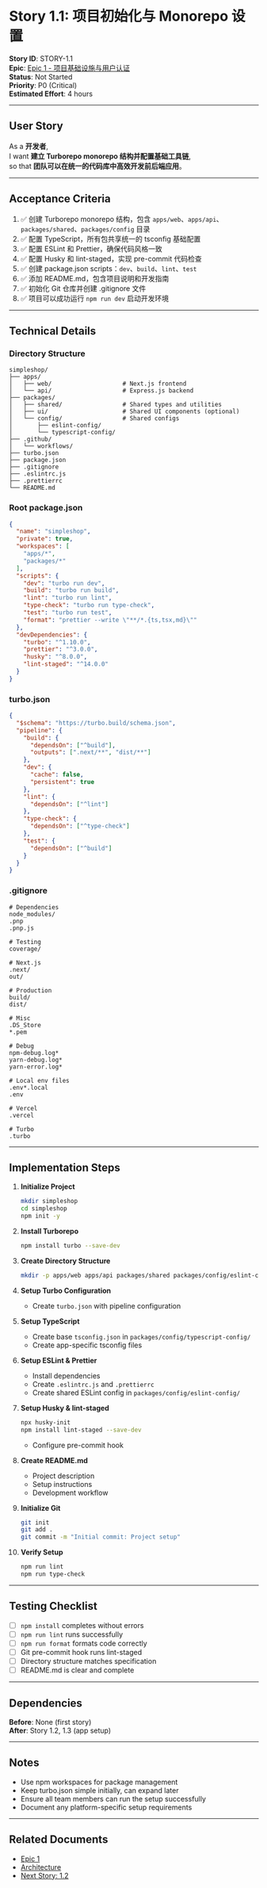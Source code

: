 # Story 1.1: 项目初始化与 Monorepo 设置

**Story ID**: STORY-1.1  
**Epic**: [Epic 1 - 项目基础设施与用户认证](../epics/epic-1-foundation-auth.md)  
**Status**: Not Started  
**Priority**: P0 (Critical)  
**Estimated Effort**: 4 hours

---

## User Story

As a **开发者**,  
I want **建立 Turborepo monorepo 结构并配置基础工具链**,  
so that **团队可以在统一的代码库中高效开发前后端应用**。

---

## Acceptance Criteria

1. ✅ 创建 Turborepo monorepo 结构，包含 `apps/web`、`apps/api`、`packages/shared`、`packages/config` 目录
2. ✅ 配置 TypeScript，所有包共享统一的 tsconfig 基础配置
3. ✅ 配置 ESLint 和 Prettier，确保代码风格一致
4. ✅ 配置 Husky 和 lint-staged，实现 pre-commit 代码检查
5. ✅ 创建 package.json scripts：`dev`、`build`、`lint`、`test`
6. ✅ 添加 README.md，包含项目说明和开发指南
7. ✅ 初始化 Git 仓库并创建 .gitignore 文件
8. ✅ 项目可以成功运行 `npm run dev` 启动开发环境

---

## Technical Details

### Directory Structure

```
simpleshop/
├── apps/
│   ├── web/                    # Next.js frontend
│   └── api/                    # Express.js backend
├── packages/
│   ├── shared/                 # Shared types and utilities
│   ├── ui/                     # Shared UI components (optional)
│   └── config/                 # Shared configs
│       ├── eslint-config/
│       └── typescript-config/
├── .github/
│   └── workflows/
├── turbo.json
├── package.json
├── .gitignore
├── .eslintrc.js
├── .prettierrc
└── README.md
```

### Root package.json

```json
{
  "name": "simpleshop",
  "private": true,
  "workspaces": [
    "apps/*",
    "packages/*"
  ],
  "scripts": {
    "dev": "turbo run dev",
    "build": "turbo run build",
    "lint": "turbo run lint",
    "type-check": "turbo run type-check",
    "test": "turbo run test",
    "format": "prettier --write \"**/*.{ts,tsx,md}\""
  },
  "devDependencies": {
    "turbo": "^1.10.0",
    "prettier": "^3.0.0",
    "husky": "^8.0.0",
    "lint-staged": "^14.0.0"
  }
}
```

### turbo.json

```json
{
  "$schema": "https://turbo.build/schema.json",
  "pipeline": {
    "build": {
      "dependsOn": ["^build"],
      "outputs": [".next/**", "dist/**"]
    },
    "dev": {
      "cache": false,
      "persistent": true
    },
    "lint": {
      "dependsOn": ["^lint"]
    },
    "type-check": {
      "dependsOn": ["^type-check"]
    },
    "test": {
      "dependsOn": ["^build"]
    }
  }
}
```

### .gitignore

```
# Dependencies
node_modules/
.pnp
.pnp.js

# Testing
coverage/

# Next.js
.next/
out/

# Production
build/
dist/

# Misc
.DS_Store
*.pem

# Debug
npm-debug.log*
yarn-debug.log*
yarn-error.log*

# Local env files
.env*.local
.env

# Vercel
.vercel

# Turbo
.turbo
```

---

## Implementation Steps

1. **Initialize Project**
   ```bash
   mkdir simpleshop
   cd simpleshop
   npm init -y
   ```

2. **Install Turborepo**
   ```bash
   npm install turbo --save-dev
   ```

3. **Create Directory Structure**
   ```bash
   mkdir -p apps/web apps/api packages/shared packages/config/eslint-config packages/config/typescript-config
   ```

4. **Setup Turbo Configuration**
   - Create `turbo.json` with pipeline configuration

5. **Setup TypeScript**
   - Create base `tsconfig.json` in `packages/config/typescript-config/`
   - Create app-specific tsconfig files

6. **Setup ESLint & Prettier**
   - Install dependencies
   - Create `.eslintrc.js` and `.prettierrc`
   - Create shared ESLint config in `packages/config/eslint-config/`

7. **Setup Husky & lint-staged**
   ```bash
   npx husky-init
   npm install lint-staged --save-dev
   ```
   - Configure pre-commit hook

8. **Create README.md**
   - Project description
   - Setup instructions
   - Development workflow

9. **Initialize Git**
   ```bash
   git init
   git add .
   git commit -m "Initial commit: Project setup"
   ```

10. **Verify Setup**
    ```bash
    npm run lint
    npm run type-check
    ```

---

## Testing Checklist

- [ ] `npm install` completes without errors
- [ ] `npm run lint` runs successfully
- [ ] `npm run format` formats code correctly
- [ ] Git pre-commit hook runs lint-staged
- [ ] Directory structure matches specification
- [ ] README.md is clear and complete

---

## Dependencies

**Before**: None (first story)  
**After**: Story 1.2, 1.3 (app setup)

---

## Notes

- Use npm workspaces for package management
- Keep turbo.json simple initially, can expand later
- Ensure all team members can run the setup successfully
- Document any platform-specific setup requirements

---

## Related Documents

- [Epic 1](../epics/epic-1-foundation-auth.md)
- [Architecture](../simpleshop-architecture.md)
- [Next Story: 1.2](./story-1.2-nextjs-setup.md)

